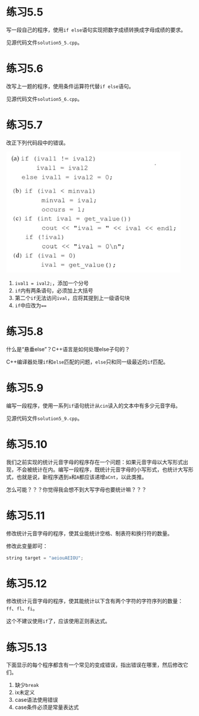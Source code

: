 # 练习5.5

写一段自己的程序，使用`if else`语句实现把数字成绩转换成字母成绩的要求。

见源代码文件`solution5_5.cpp`。

# 练习5.6

改写上一题的程序，使用条件运算符代替`if else`语句。

见源代码文件`solution5_6.cpp`。

# 练习5.7

改正下列代码段中的错误。

![](res/1.png)

1. `ival1 = ival2;`，添加一个分号
2. `if`内有两条语句，必须加上大括号
3. 第二个`if`无法访问`ival`，应将其提到上一级语句块
4. `if`中应改为`==`

# 练习5.8

什么是“悬垂else”？C++语言是如何处理else子句的？

C++编译器处理`if`和`else`匹配的问题，`else`只和同一级最近的`if`匹配。

# 练习5.9

编写一段程序，使用一系列`if`语句统计从`cin`读入的文本中有多少元音字母。

见源代码文件`solution5_9.cpp`。

# 练习5.10

我们之前实现的统计元音字母的程序存在一个问题：如果元音字母以大写形式出现，不会被统计在内。编写一段程序，既统计元音字母的小写形式，也统计大写形式，也就是说，新程序遇到`a`和`A`都应该递增`aCnt`，以此类推。

怎么可能？？？你觉得我会想不到大写字母也要统计嘛？？？

# 练习5.11

修改统计元音字母的程序，使其业能统计空格、制表符和换行符的数量。

修改此变量即可：
```cpp
string target = "aeiouAEIOU";
```

# 练习5.12

修改统计元音字母的程序，使其能统计以下含有两个字符的字符序列的数量：`ff`、`fl`、`fi`。

这个不建议使用`if`了，应该使用正则表达式。

# 练习5.13

下面显示的每个程序都含有一个常见的变成错误，指出错误在哪里，然后修改它们。

1. 缺少`break`
2. ix未定义
3. case语法使用错误
4. case条件必须是常量表达式
